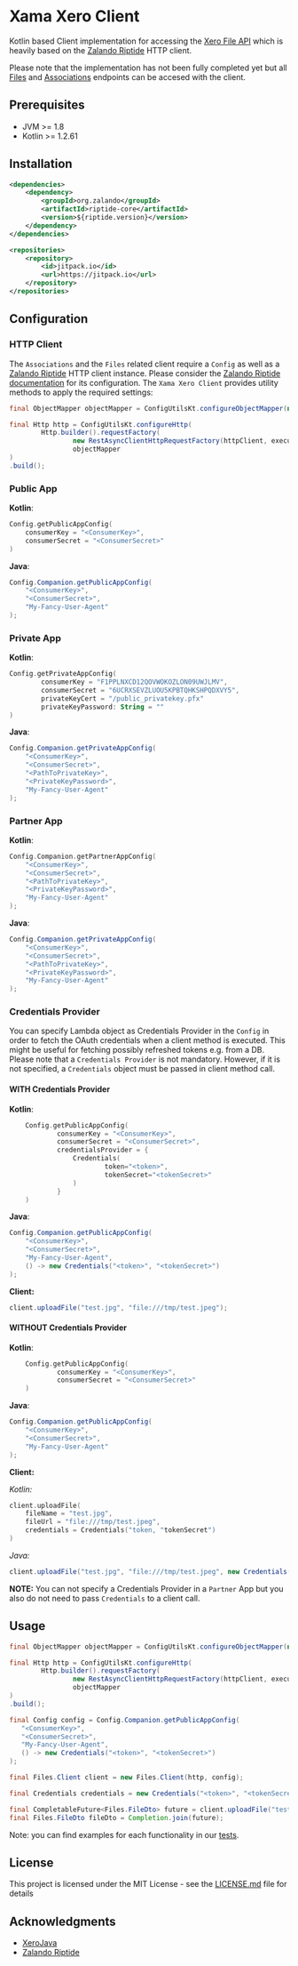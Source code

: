 # Xama Xero Client

Kotlin based Client implementation for accessing the
[Xero File API](https://developer.xero.com/documentation/files-api/overview-files) which
is heavily based on the [Zalando Riptide](https://github.com/zalando/riptide) HTTP client.

Please note that the implementation has not been fully completed yet but all
[Files](https://developer.xero.com/documentation/files-api/files) and
[Associations](https://developer.xero.com/documentation/files-api/associations)
endpoints can be accesed with the client.


## Prerequisites
- JVM >= 1.8
- Kotlin >= 1.2.61


## Installation

```xml
<dependencies>
    <dependency>
        <groupId>org.zalando</groupId>
        <artifactId>riptide-core</artifactId>
        <version>${riptide.version}</version>
    </dependency>
</dependencies>

<repositories>
    <repository>
        <id>jitpack.io</id>
        <url>https://jitpack.io</url>
    </repository>
</repositories>
```

## Configuration

### HTTP Client

The `Associations` and the `Files` related client require a `Config`
as well as a [Zalando Riptide](https://github.com/zalando/riptide) HTTP
client instance. Please consider the
[Zalando Riptide documentation](https://github.com/zalando/riptide#configuration)
for its configuration. The `Xama Xero Client` provides utility methods to apply the required settings:

```java
final ObjectMapper objectMapper = ConfigUtilsKt.configureObjectMapper(new Jackson2ObjectMapperBuilder()).build();

final Http http = ConfigUtilsKt.configureHttp(
        Http.builder().requestFactory(
                new RestAsyncClientHttpRequestFactory(httpClient, executor)),
                objectMapper
)
.build();

```


### Public App

**Kotlin**:
```kotlin
Config.getPublicAppConfig(
    consumerKey = "<ConsumerKey>",
    consumerSecret = "<ConsumerSecret>"
)
```

**Java**:
```java
Config.Companion.getPublicAppConfig(
    "<ConsumerKey>",
    "<ConsumerSecret>",
    "My-Fancy-User-Agent"
);
```


### Private App

**Kotlin**:
```kotlin
Config.getPrivateAppConfig(
        consumerKey = "F1PPLNXCD12QOVWOKOZLON09UWJLMV",
        consumerSecret = "6UCRXSEVZLUOU5KPBTQHKSHPQDXVY5",
        privateKeyCert = "/public_privatekey.pfx"
        privateKeyPassword: String = ""
)
```

**Java**:
```java
Config.Companion.getPrivateAppConfig(
    "<ConsumerKey>",
    "<ConsumerSecret>",
    "<PathToPrivateKey>",
    "<PrivateKeyPassword>",
    "My-Fancy-User-Agent"
);
```


### Partner App

**Kotlin**:
```kotlin
Config.Companion.getPartnerAppConfig(
    "<ConsumerKey>",
    "<ConsumerSecret>",
    "<PathToPrivateKey>",
    "<PrivateKeyPassword>",
    "My-Fancy-User-Agent"
);
```

**Java**:
```java
Config.Companion.getPrivateAppConfig(
    "<ConsumerKey>",
    "<ConsumerSecret>",
    "<PathToPrivateKey>",
    "<PrivateKeyPassword>",
    "My-Fancy-User-Agent"
);
```

### Credentials Provider

You can specify Lambda object as Credentials Provider in the `Config` in order to fetch the
OAuth credentials when a client method is executed. This might be useful
for fetching possibly refreshed tokens e.g. from a DB. Please note that
a `Credentials Provider` is not mandatory. However, if it is not specified,
a `Credentials` object must be passed in client method call.


#### WITH Credentials Provider

**Kotlin**:
```kotlin
    Config.getPublicAppConfig(
            consumerKey = "<ConsumerKey>",
            consumerSecret = "<ConsumerSecret>",
            credentialsProvider = {
                Credentials(
                        token="<token>",
                        tokenSecret="<tokenSecret>"
                )
            }
    )
```

**Java**:
```java
Config.Companion.getPublicAppConfig(
    "<ConsumerKey>",
    "<ConsumerSecret>",
    "My-Fancy-User-Agent",
    () -> new Credentials("<token>", "<tokenSecret>")
);
```

**Client:**
```java
client.uploadFile("test.jpg", "file:///tmp/test.jpeg");
```


#### WITHOUT Credentials Provider

**Kotlin**:
```kotlin
    Config.getPublicAppConfig(
            consumerKey = "<ConsumerKey>",
            consumerSecret = "<ConsumerSecret>"
    )
```

**Java**:
```java
Config.Companion.getPublicAppConfig(
    "<ConsumerKey>",
    "<ConsumerSecret>",
    "My-Fancy-User-Agent"
);
```

**Client:**

*Kotlin:*
```kotlin
client.uploadFile(
    fileName = "test.jpg",
    fileUrl = "file:///tmp/test.jpeg",
    credentials = Credentials("token, "tokenSecret")
)
```

*Java:*
```java
client.uploadFile("test.jpg", "file:///tmp/test.jpeg", new Credentials("token, "tokenSecret"));
```

**NOTE:** You can not specify a Credentials Provider in a  `Partner`
App but you also do not need to pass `Credentials` to a client call.


## Usage

```java
final ObjectMapper objectMapper = ConfigUtilsKt.configureObjectMapper(new Jackson2ObjectMapperBuilder()).build();

final Http http = ConfigUtilsKt.configureHttp(
        Http.builder().requestFactory(
                new RestAsyncClientHttpRequestFactory(httpClient, executor)),
                objectMapper
)
.build();

final Config config = Config.Companion.getPublicAppConfig(
   "<ConsumerKey>",
   "<ConsumerSecret>",
   "My-Fancy-User-Agent",
   () -> new Credentials("<token>", "<tokenSecret>")
);

final Files.Client client = new Files.Client(http, config);

final Credentials credentials = new Credentials("<token>", "<tokenSecret>");

final CompletableFuture<Files.FileDto> future = client.uploadFile("test.jpg", "file:///tmp/test.jpeg");
final Files.FileDto fileDto = Completion.join(future);
```

Note: you can find examples for each functionality in our [tests](https://github.com/xamatech/xama-xero-client/tree/master/src/test/java/com/xama).


## License

This project is licensed under the MIT License - see the [LICENSE.md](LICENSE.md) file for details

## Acknowledgments

* [XeroJava](https://github.com/XeroAPI/Xero-Java)
* [Zalando Riptide](https://github.com/zalando/riptide)
